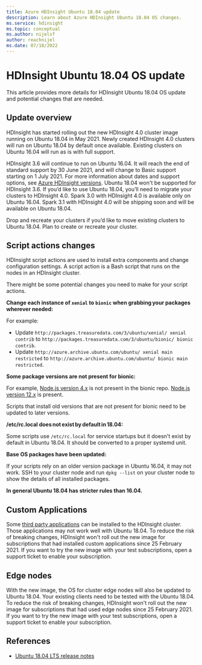 ```yaml
---
title: Azure HDInsight Ubuntu 18.04 update
description: Learn about Azure HDInsight Ubuntu 18.04 OS changes.
ms.service: hdinsight
ms.topic: conceptual
ms.author: nijelsf
author: reachnijel
ms.date: 07/18/2022
---
```


# HDInsight Ubuntu 18.04 OS update

This article provides more details for HDInsight Ubuntu 18.04 OS update and potential changes that are needed.

## Update overview

HDInsight has started rolling out the new HDInsight 4.0 cluster image running on Ubuntu 18.04 in May 2021. Newly created HDInsight 4.0 clusters will run on Ubuntu 18.04 by default once available. Existing clusters on Ubuntu 16.04 will run as is with full support.

HDInsight 3.6 will continue to run on Ubuntu 16.04. It will reach the end of standard support by 30 June 2021, and will change to Basic support starting on 1 July 2021. For more information about dates and support options, see [Azure HDInsight versions](./hdinsight-component-versioning.md). Ubuntu 18.04 won't be supported for HDInsight 3.6. If you’d like to use Ubuntu 18.04, you’ll need to migrate your clusters to HDInsight 4.0. Spark 3.0 with HDInsight 4.0 is available only on Ubuntu 16.04. Spark 3.1 with HDInsight 4.0 will be shipping soon and will be available on Ubuntu 18.04.   

Drop and recreate your clusters if you’d like to move existing clusters to Ubuntu 18.04. Plan to create or recreate your cluster. 

## Script actions changes

HDInsight script actions are used to install extra components and change configuration settings. A script action is a Bash script that runs on the nodes in an HDInsight cluster.

There might be some potential changes you need to make for your script actions.

**Change each instance of `xenial` to `bionic` when grabbing your packages wherever needed:**

For example:
- Update `http://packages.treasuredata.com/3/ubuntu/xenial/ xenial contrib` to `http://packages.treasuredata.com/3/ubuntu/bionic/ bionic contrib`.
- Update `http://azure.archive.ubuntu.com/ubuntu/ xenial main restricted` to `http://azure.archive.ubuntu.com/ubuntu/ bionic main restricted`.

**Some package versions are not present for bionic:** 

For example, [Node.js version 4.x](https://deb.nodesource.com/node_4.x/dists/) is not present in the bionic repo. [Node.js version 12.x](https://deb.nodesource.com/node_12.x/dists/bionic/) is present.

Scripts that install old versions that are not present for bionic need to be updated to later versions.

**/etc/rc.local does not exist by default in 18.04:**

Some scripts use `/etc/rc.local` for service startups but it doesn't exist by default in Ubuntu 18.04. It should be converted to a proper systemd unit. 

**Base OS packages have been updated:**

If your scripts rely on an older version package in Ubuntu 16.04, it may not work. SSH to your cluster node and run `dpkg --list` on your cluster node to show the details of all installed packages.
 
**In general Ubuntu 18.04 has stricter rules than 16.04.**

## Custom Applications
Some [third party applications](./hdinsight-apps-install-applications.md) can be installed to the HDInsight cluster. Those applications may not work well with Ubuntu 18.04. To reduce the risk of breaking changes, HDInsight won't roll out the new image for subscriptions that had installed custom applications since 25 February 2021. If you want to try the new image with your test subscriptions, open a support ticket to enable your subscription.

## Edge nodes
With the new image, the OS for cluster edge nodes will also be updated to Ubuntu 18.04. Your existing clients need to be tested with the Ubuntu 18.04. To reduce the risk of breaking changes, HDInsight won't roll out the new image for subscriptions that had used edge nodes since 25 February 2021. If you want to try the new image with your test subscriptions, open a support ticket to enable your subscription.

## References
 - [Ubuntu 18.04 LTS release notes](https://wiki.ubuntu.com/BionicBeaver/ReleaseNotes/)





